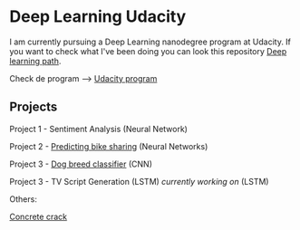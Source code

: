 # Deep Learning Udacity

I am currently pursuing a Deep Learning nanodegree program at Udacity. If you want to check what I've been doing you can look this repository [Deep learning path](https://github.com/HannaLAguilar/Deep_Learning_path).

Check de program --> [Udacity program](https://www.udacity.com/course/deep-learning-nanodegree--nd101)

## Projects

Project 1 - Sentiment Analysis (Neural Network) 

Project 2 - [Predicting bike sharing](https://github.com/HannaLAguilar/Predicting_bike_sharing) (Neural Networks)

Project 3 - [Dog breed classifier](https://github.com/HannaLAguilar/Dog-_Identification_CNN) (CNN)

Project 3 - TV Script Generation (LSTM) *currently working on* (LSTM)

Others:

[Concrete crack](https://github.com/HannaLAguilar/Concrete_Crack_Classification)












